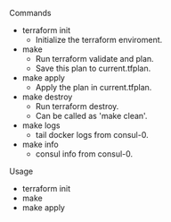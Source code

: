 Commands

- terraform init
  - Initialize the terraform enviroment.
- make
  - Run terraform validate and plan.
  - Save this plan to current.tfplan.
- make apply
  - Apply the plan in current.tfplan.
- make destroy
  - Run terraform destroy.
  - Can be called as 'make clean'.
- make logs
  - tail docker logs from consul-0.
- make info
  - consul info from consul-0.

Usage
- terraform init
- make
- make apply
